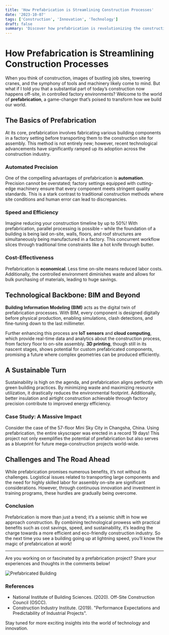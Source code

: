 ```yaml
---
title: 'How Prefabrication is Streamlining Construction Processes'
date: '2023-10-07'
tags: ['Construction', 'Innovation', 'Technology']
draft: false
summary: 'Discover how prefabrication is revolutionizing the construction industry by reducing costs, improving quality, and expediting project timelines.'
---
```


# How Prefabrication is Streamlining Construction Processes

When you think of construction, images of bustling job sites, towering cranes, and the symphony of tools and machinery likely come to mind. But what if I told you that a substantial part of today’s construction now happens off-site, in controlled factory environments? Welcome to the world of **prefabrication**, a game-changer that’s poised to transform how we build our world.

## The Basics of Prefabrication

At its core, prefabrication involves fabricating various building components in a factory setting before transporting them to the construction site for assembly. This method is not entirely new; however, recent technological advancements have significantly ramped up its adoption across the construction industry.

### Automated Precision

One of the compelling advantages of prefabrication is **automation**. Precision cannot be overstated; factory settings equipped with cutting-edge machinery ensure that every component meets stringent quality standards. This is a stark contrast to traditional construction methods where site conditions and human error can lead to discrepancies.

### Speed and Efficiency

Imagine reducing your construction timeline by up to 50%! With prefabrication, parallel processing is possible – while the foundation of a building is being laid on-site, walls, floors, and roof structures are simultaneously being manufactured in a factory. This concurrent workflow slices through traditional time constraints like a hot knife through butter.

### Cost-Effectiveness

Prefabrication is **economical**. Less time on-site means reduced labor costs. Additionally, the controlled environment diminishes waste and allows for bulk purchasing of materials, leading to huge savings. 

## Technological Backbone: BIM and Beyond

**Building Information Modeling (BIM)** acts as the digital twin of prefabrication processes. With BIM, every component is designed digitally before physical production, enabling simulations, clash detections, and fine-tuning down to the last millimeter. 

Further enhancing this process are **IoT sensors** and **cloud computing**, which provide real-time data and analytics about the construction process, from factory floor to on-site assembly. **3D printing**, though still in its nascent stages, shows potential for custom prefabricated components, promising a future where complex geometries can be produced efficiently.

## A Sustainable Turn

Sustainability is high on the agenda, and prefabrication aligns perfectly with green building practices. By minimizing waste and maximizing resource utilization, it drastically reduces the environmental footprint. Additionally, better insulation and airtight construction achievable through factory precision contribute to improved energy efficiency.

### Case Study: A Massive Impact

Consider the case of the 57-floor Mini Sky City in Changsha, China. Using prefabrication, the entire skyscraper was erected in a record 19 days! This project not only exemplifies the potential of prefabrication but also serves as a blueprint for future mega-construction projects world-wide.

## Challenges and The Road Ahead

While prefabrication promises numerous benefits, it’s not without its challenges. Logistical issues related to transporting large components and the need for highly skilled labor for assembly on-site are significant considerations. However, through continuous innovation and investment in training programs, these hurdles are gradually being overcome.

### Conclusion

Prefabrication is more than just a trend; it’s a seismic shift in how we approach construction. By combining technological prowess with practical benefits such as cost savings, speed, and sustainability, it’s leading the charge towards a more efficient and eco-friendly construction industry. So the next time you see a building going up at lightning speed, you’ll know the magic of prefabrication at work!

---

Are you working on or fascinated by a prefabrication project? Share your experiences and thoughts in the comments below!

![Prefabricated Building](https://via.placeholder.com/800x400)

### References

- National Institute of Building Sciences. (2020). Off-Site Construction Council (OSCC).
- Construction Industry Institute. (2019). "Performance Expectations and Predictability of Industrial Projects".

Stay tuned for more exciting insights into the world of technology and innovation.